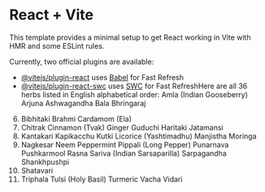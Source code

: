 # React + Vite

This template provides a minimal setup to get React working in Vite with HMR and some ESLint rules.

Currently, two official plugins are available:

- [@vitejs/plugin-react](https://github.com/vitejs/vite-plugin-react/blob/main/packages/plugin-react/README.md) uses [Babel](https://babeljs.io/) for Fast Refresh
- [@vitejs/plugin-react-swc](https://github.com/vitejs/vite-plugin-react-swc) uses [SWC](https://swc.rs/) for Fast RefreshHere are all 36 herbs listed in English alphabetical order:
Amla (Indian Gooseberry)
Arjuna
Ashwagandha
Bala
Bhringaraj
6. Bibhitaki
Brahmi
Cardamom (Ela)
9. Chitrak
Cinnamon (Tvak)
Ginger
Guduchi
Haritaki
Jatamansi
15. Kantakari
Kapikacchu
Kutki
Licorice (Yashtimadhu)
Manjistha
Moringa
21. Nagkesar
Neem
Peppermint
Pippali (Long Pepper)
Punarnava
Pushkarmool
Rasna
Sariva (Indian Sarsaparilla)
Sarpagandha
Shankhpushpi
31. Shatavari
32. Triphala
Tulsi (Holy Basil)
Turmeric
Vacha
Vidari
